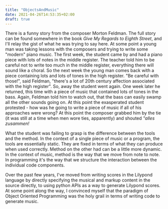 ```yaml
---
title: "ObjectsAndMusic"
date: 2021-04-26T14:53:35+02:00
draft: true
---
```


There is a funny story from the composer Morton Feldman. The full story can be 
found somewhere in the book *Give My Regards to Eighth Street*, and I'll relay
the gist of what he was trying to say here. At some point a young man was
taking lessons with the composers and trying to write some "modern" piano
music. The first week, the student came by and had a piano piece with lots of
notes in the middle register. The teacher told him to be careful not to write
too much in the middle register, everything there will sound like a choral. So 
the next week the young man comes back with a piece containing lots and lots of
tones in the high register. "Be careful with those!", said Feldman, "there's a
lot of 20th century affection associated with the high register". So, away the
student went again. One week later he returned, this time with a piece of music
that contained lots of tones in the bass. Again, Feldman told him to watch out,
that the bass can easily swamp all the other sounds going on. At this point the 
exasperated student protested - how was he going to write a piece of music if
all of his approaches were wrong? At this point the composer grabbed him by the
tie (it was still at a time when men wore ties, apparently) and shouted *"alles
zusammen!* 

What the student was failing to grasp is the difference between the tools and
the method. In the context of a single piece of music or a program, the tools
are essentially static. They are fixed in terms of what they can produce when
used correctly. Method on the other had can be a little more dynamic. In the
context of music, method is the way that we move from note to note. In
programming it's the way that we structure the interaction between the
individual code components. 

Over the past few years, I've moved from writing scores in the Lilypond
language by directly specifying the musical and markup content in the source
directly, to using python APIs as a way to generate Lilypond scores. At some
point along the way, I convinced myself that the paradigm of Object Oriented
Programming was the holy grail in terms of writing code to generate music. 

